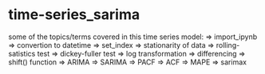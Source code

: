 # time-series_sarima

some of the topics/terms covered in this time series model:
=> import_ipynb
=> convertion to datetime
=> set_index
=> stationarity of data
=> rolling-satistics test 
=> dickey-fuller test
=> log transformation
=> differencing
=> shift() function
=> ARIMA
=> SARIMA
=> PACF
=> ACF
=> MAPE
=> sarimax
